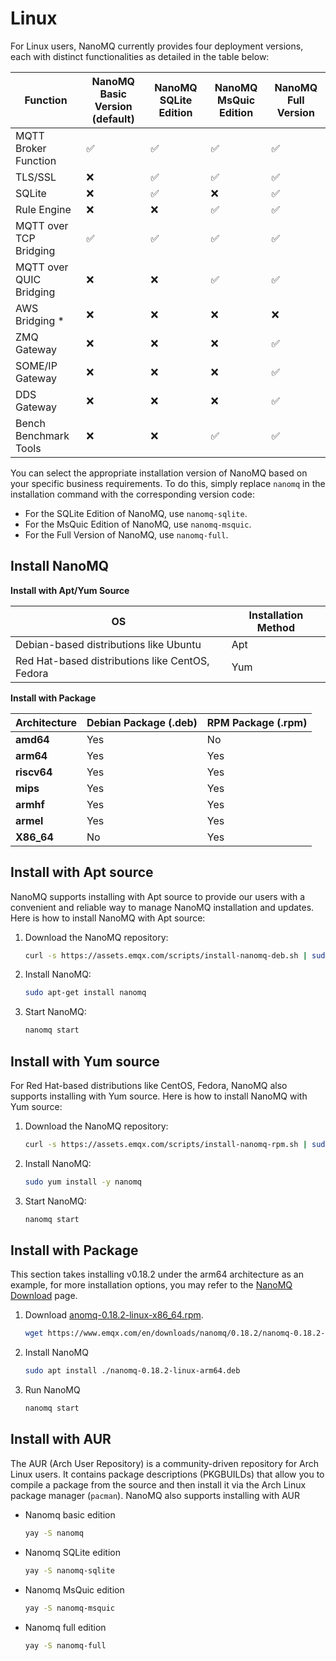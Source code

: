 # Linux

For Linux users, NanoMQ currently provides four deployment versions, each with distinct functionalities as detailed in the table below:

| Function                | NanoMQ Basic Version (default) | NanoMQ **SQLite Edition** | **NanoMQ MsQuic Edition** | NanoMQ Full Version |
| ----------------------- | ------------------------------ | ------------------------- | ------------------------- | ------------------- |
| MQTT Broker Function    | ✅                              | ✅                         | ✅                         | ✅                   |
| TLS/SSL                 | ❌                              | ✅                         | ✅                         | ✅                   |
| SQLite                  | ❌                              | ✅                         | ❌                         | ✅                   |
| Rule Engine             | ❌                              | ❌                         | ✅                         | ✅                   |
| MQTT over TCP Bridging  | ✅                              | ✅                         | ✅                         | ✅                   |
| MQTT over QUIC Bridging | ❌                              | ❌                         | ✅                         | ✅                   |
| AWS Bridging *          | ❌                              | ❌                         | ❌                         | ❌                   |
| ZMQ Gateway             | ❌                              | ❌                         | ❌                         | ✅                   |
| SOME/IP Gateway         | ❌                              | ❌                         | ❌                         | ✅                   |
| DDS Gateway             | ❌                              | ❌                         | ❌                         | ✅                   |
| Bench Benchmark Tools   | ❌                              | ❌                         | ✅                         | ✅                   |

[^*]: AWS bridging is currently unavailable with Docker deployment. To use AWS bridging, please [build NanoMQ from the source code](./build-options.md).

You can select the appropriate installation version of NanoMQ based on your specific business requirements. To do this, simply replace `nanomq` in the installation command with the corresponding version code:

- For the SQLite Edition of NanoMQ, use `nanomq-sqlite`.
- For the MsQuic Edition of NanoMQ, use `nanomq-msquic`.
- For the Full Version of NanoMQ, use `nanomq-full`.

## Install NanoMQ

**Install with Apt/Yum Source**

| OS                                              | Installation Method |
| ----------------------------------------------- | ------------------- |
| Debian-based distributions like Ubuntu          | Apt                 |
| Red Hat-based distributions like CentOS, Fedora | Yum                 |

**Install with Package**

| Architecture | Debian Package (.deb) | RPM Package (.rpm) |
| ------------ | --------------------- | ------------------ |
| **amd64**    | Yes                   | No                 |
| **arm64**    | Yes                   | Yes                |
| **riscv64**  | Yes                   | Yes                |
| **mips**     | Yes                   | Yes                |
| **armhf**    | Yes                   | Yes                |
| **armel**    | Yes                   | Yes                |
| **X86_64**   | No                    | Yes                |

## Install with Apt source

NanoMQ supports installing with Apt source to provide our users with a convenient and reliable way to manage NanoMQ installation and updates. Here is how to install NanoMQ with Apt source:

1. Download the NanoMQ repository:

   ```bash
   curl -s https://assets.emqx.com/scripts/install-nanomq-deb.sh | sudo bash
   ```

2. Install NanoMQ:

   ```bash
   sudo apt-get install nanomq
   ```

3. Start NanoMQ:

   ```bash
   nanomq start  
   ```

## Install with Yum source

For Red Hat-based distributions like CentOS, Fedora, NanoMQ also supports installing with Yum source. Here is how to install NanoMQ with Yum source:

1. Download the NanoMQ repository:

   ```bash
   curl -s https://assets.emqx.com/scripts/install-nanomq-rpm.sh | sudo bash
   ```

2. Install NanoMQ:

   ```bash
   sudo yum install -y nanomq
   ```

3. Start NanoMQ:

   ```bash
   nanomq start  
   ```

## Install with Package

This section takes installing v0.18.2 under the arm64 architecture as an example, for more installation options, you may refer to the [NanoMQ Download](https://nanomq.io/downloads?os=Linux) page.

1. Download [anomq-0.18.2-linux-x86_64.rpm](https://www.emqx.com/en/downloads/nanomq/0.18.2/nanomq-0.18.2-linux-x86_64.rpm).

   ```bash
   wget https://www.emqx.com/en/downloads/nanomq/0.18.2/nanomq-0.18.2-linux-arm64.deb
   ```

2. Install NanoMQ

   ```bash
   sudo apt install ./nanomq-0.18.2-linux-arm64.deb
   ```

3. Run NanoMQ

   ```bash
   nanomq start
   ```

## Install with AUR

The AUR (Arch User Repository) is a community-driven repository for Arch Linux users. It contains package descriptions (PKGBUILDs) that allow you to compile a package from the source and then install it via the Arch Linux package manager (`pacman`). NanoMQ also supports installing with AUR


- Nanomq basic edition

   ```bash
   yay -S nanomq
   ```

- Nanomq SQLite edition

   ```bash
   yay -S nanomq-sqlite
   ```

- Nanomq MsQuic edition

   ```bash
   yay -S nanomq-msquic
   ```

- Nanomq full edition

   ```bash
   yay -S nanomq-full
   ```



